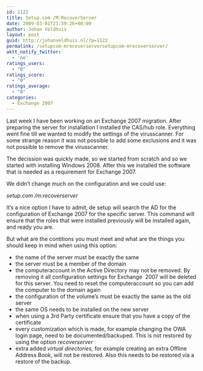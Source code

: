 ```yaml
---
id: 1122
title: Setup.com /M:RecoverServer
date: 2009-03-01T21:59:26+00:00
author: Johan Veldhuis
layout: post
guid: http://johanveldhuis.nl/?p=1122
permalink: /setupcom-mrecoverserversetupcom-mrecoverserver/
aktt_notify_twitter:
  - 'no'
ratings_users:
  - "0"
ratings_score:
  - "0"
ratings_average:
  - "0"
categories:
  - Exchange 2007
---
```

Last week I have been working on an Exchange 2007 migration. After preparing the server for installation I installed the CAS/hub role. Everything went fine till we wanted to modify the settings of the virusscanner. For some strange reason it was not possible to add some exclusions and it was not possible to remove the virusscanner.

The decission was quickly made, so we started from scratch and so we started with installing Windows 2008. After this we installed the software that is needed as a requirement for Exchange 2007.

We didn&#8217;t change much on the configuration and we could use:

_setup.com /m:recoverserver_

It&#8217;s a nice option I have to admit, de setup will search the AD for the configuration of Exchange 2007 for the specific server. This command will ensure that the roles that were installed previously will be installed again, and ready you are.

But what are the contitions you must meet and what are the things you should keep in mind when using this option:

  * the name of the server must be exactly the same
  * the server must be a member of the domain
  * the computeraccount in the Active Directory may not be removed. By removing it all configuration settings for Exchange  2007 will be deleted for this server. You need to reset the computeraccount so you can add the computer to the domain again
  * the configuration of the volume&#8217;s must be exactly the same as the old server
  * the same OS needs to be installed on the new server
  * when using a 3rd Party certificate ensure that you have a copy of the certificate
  * every customization which is made, for example changing the OWA login page, need to be documented/backuped. This is not restored by using the option _recoverserver_
  * extra added _virtual directories,_ for example creating an extra Offline Address Book, will not be restored. Also this needs to be restored via a restore of the backup.